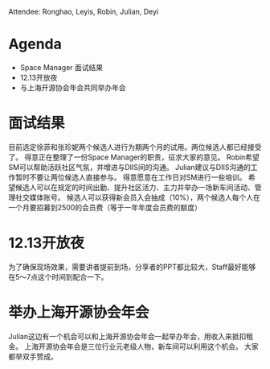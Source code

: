 Attendee: Ronghao, Leyis, Robin, Julian, Deyi

# Agenda
- Space Manager 面试结果
- 12.13开放夜
- 与上海开源协会年会共同举办年会

# 面试结果
目前选定徐菲和张珍妮两个候选人进行为期两个月的试用。两位候选人都已经接受了。
得意正在整理了一份Space Manager的职责，征求大家的意见。
Robin希望SM可以帮助活跃社区气氛，并增进与DIIS间的沟通。
Julian建议与DIIS沟通的工作暂时不要让两位候选人直接参与。
得意愿意在工作日对SM进行一些培训。
希望候选人可以在规定的时间出勤、提升社区活力、主力并举办一场新车间活动、管理社交媒体账号。
候选人可以获得新会员入会抽成（10%），两个候选人每个人在一个月要招募到2500的会员费（等于一年年度会员费的额度）

# 12.13开放夜
为了确保现场效果，需要讲者提前到场，分享者的PPT都比较大，Staff最好能够在5～7点这个时间到配合一下。

# 举办上海开源协会年会
Julian这边有一个机会可以和上海开源协会年会一起举办年会，用收入来抵扣租金。
上海开源协会年会是三位行业元老级人物，新车间可以利用这个机会。
大家都举双手赞成。
